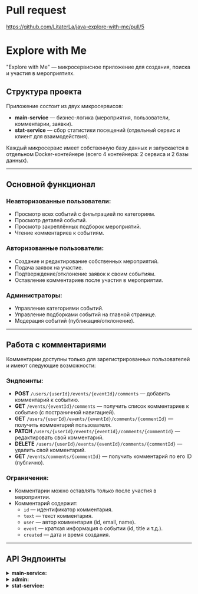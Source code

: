 # Pull request
https://github.com/LitaterLa/java-explore-with-me/pull/5
# Explore with Me

"Explore with Me" — микросервисное приложение для создания, поиска и участия в мероприятиях.

## Структура проекта

Приложение состоит из двух микросервисов:

- **main-service** — бизнес-логика (мероприятия, пользователи, комментарии, заявки).
- **stat-service** — сбор статистики посещений (отдельный сервис и клиент для взаимодействия).

Каждый микросервис имеет собственную базу данных и запускается в отдельном Docker-контейнере (всего 4 контейнера: 2 сервиса и 2 базы данных).

---

## Основной функционал

### Неавторизованные пользователи:
- Просмотр всех событий с фильтрацией по категориям.
- Просмотр деталей событий.
- Просмотр закреплённых подборок мероприятий.
- Чтение комментариев к событиям.

### Авторизованные пользователи:
- Создание и редактирование собственных мероприятий.
- Подача заявок на участие.
- Подтверждение/отклонение заявок к своим событиям.
- Оставление комментариев после участия в мероприятии.

### Администраторы:
- Управление категориями событий.
- Управление подборками событий на главной странице.
- Модерация событий (публикация/отклонение).

---

## Работа с комментариями

Комментарии доступны только для зарегистрированных пользователей и имеют следующие возможности:

### Эндпоинты:
- **POST** `/users/{userId}/events/{eventId}/comments` — добавить комментарий к событию.
- **GET** `/events/{eventId}/comments` — получить список комментариев к событию (с постраничной навигацией).
- **GET** `/users/{userId}/events/{eventId}/comments/{commentId}` — получить комментарий пользователя.
- **PATCH** `/users/{userId}/events/{eventId}/comments/{commentId}` — редактировать свой комментарий.
- **DELETE** `/users/{userId}/events/{eventId}/comments/{commentId}` — удалить свой комментарий.
- **GET** `/events/comments/{commentId}` — получить комментарий по его ID (публично).

### Ограничения:
- Комментарии можно оставлять только после участия в мероприятии.
- Комментарий содержит:
    - `id` — идентификатор комментария.
    - `text` — текст комментария.
    - `user` — автор комментария (id, email, name).
    - `event` — краткая информация о событии (id, title и т.д.).
    - `created` — дата и время создания.

---

## API Эндпоинты

<details>
<summary><strong>main-service:</strong></summary>

### Пользователи:
- `POST /users/{userId}/events`
- `GET /users/{userId}/events/{eventId}`
- `PATCH /users/{userId}/events/{eventId}`
- `GET /users/{userId}/events`
- `GET /users/{userId}/events/{eventId}/requests`
- `PATCH /users/{userId}/events/{eventId}/requests`

### Публичный доступ:
- `GET /categories`
- `GET /categories/{catId}`
- `GET /compilations`
- `GET /compilations/{compId}`
- `GET /events`
- `GET /events/{id}`

### Комментарии (см. выше)
</details>

<details>
<summary><strong>admin:</strong></summary>

- `GET /admin/events`
- `PATCH /admin/events/{eventId}`
- `POST /admin/users`
- `GET /admin/users`
- `DELETE /admin/users/{userId}`
- `POST /admin/compilations`
- `PATCH /admin/compilations/{compId}`
- `DELETE /admin/compilations/{compId}`
- `POST /admin/categories`
- `GET /admin/categories/{catId}`
- `DELETE /admin/categories/{catId}`
</details>

<details>
<summary><strong>stat-service:</strong></summary>

- `GET /stats` — получить статистику посещений.
- `POST /hit` — зафиксировать посещение URI.
</details>



